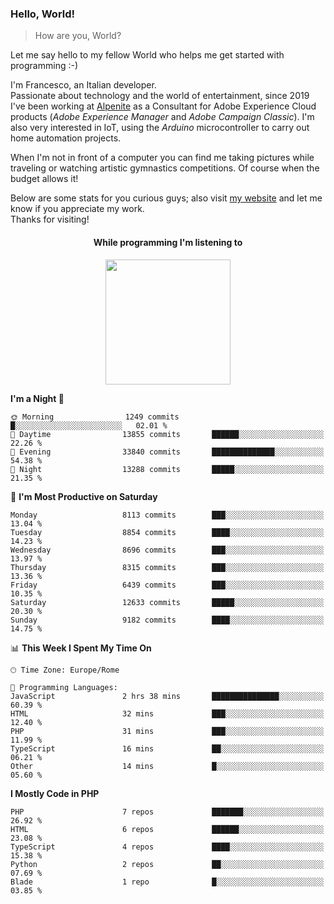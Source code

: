 ### Hello, World!

> How are you, World?

Let me say hello to my fellow World who helps me get started with programming :-)

I'm Francesco, an Italian developer.  
Passionate about technology and the world of entertainment, since 2019 I've been working at [Alpenite](https://www.alpenite.com) as a Consultant for Adobe Experience Cloud products (*Adobe Experience Manager* and *Adobe Campaign Classic*). I'm also very interested in IoT, using the *Arduino* microcontroller to carry out home automation projects.

When I'm not in front of a computer you can find me taking pictures while traveling or watching artistic gymnastics competitions. Of course when the budget allows it!

Below are some stats for you curious guys; also visit [my website](https://www.francescorega.eu) and let me know if you appreciate my work.  
Thanks for visiting!

<div align="center">
  <h4>While programming I'm listening to</h4>
  <a href="https://apps.francescorega.eu/now-playing/11147232609" target="_blank"><img src="https://apps.francescorega.eu/now-playing/11147232609" width="200"></a>
</div>

<!--START_SECTION:waka-->
**I'm a Night 🦉** 

```text
🌞 Morning                1249 commits        █░░░░░░░░░░░░░░░░░░░░░░░░   02.01 % 
🌆 Daytime                13855 commits       ██████░░░░░░░░░░░░░░░░░░░   22.26 % 
🌃 Evening                33840 commits       ██████████████░░░░░░░░░░░   54.38 % 
🌙 Night                  13288 commits       █████░░░░░░░░░░░░░░░░░░░░   21.35 % 
```
📅 **I'm Most Productive on Saturday** 

```text
Monday                   8113 commits        ███░░░░░░░░░░░░░░░░░░░░░░   13.04 % 
Tuesday                  8854 commits        ████░░░░░░░░░░░░░░░░░░░░░   14.23 % 
Wednesday                8696 commits        ███░░░░░░░░░░░░░░░░░░░░░░   13.97 % 
Thursday                 8315 commits        ███░░░░░░░░░░░░░░░░░░░░░░   13.36 % 
Friday                   6439 commits        ███░░░░░░░░░░░░░░░░░░░░░░   10.35 % 
Saturday                 12633 commits       █████░░░░░░░░░░░░░░░░░░░░   20.30 % 
Sunday                   9182 commits        ████░░░░░░░░░░░░░░░░░░░░░   14.75 % 
```


📊 **This Week I Spent My Time On** 

```text
🕑︎ Time Zone: Europe/Rome

💬 Programming Languages: 
JavaScript               2 hrs 38 mins       ███████████████░░░░░░░░░░   60.39 % 
HTML                     32 mins             ███░░░░░░░░░░░░░░░░░░░░░░   12.40 % 
PHP                      31 mins             ███░░░░░░░░░░░░░░░░░░░░░░   11.99 % 
TypeScript               16 mins             ██░░░░░░░░░░░░░░░░░░░░░░░   06.21 % 
Other                    14 mins             █░░░░░░░░░░░░░░░░░░░░░░░░   05.60 % 
```

**I Mostly Code in PHP** 

```text
PHP                      7 repos             ███████░░░░░░░░░░░░░░░░░░   26.92 % 
HTML                     6 repos             ██████░░░░░░░░░░░░░░░░░░░   23.08 % 
TypeScript               4 repos             ████░░░░░░░░░░░░░░░░░░░░░   15.38 % 
Python                   2 repos             ██░░░░░░░░░░░░░░░░░░░░░░░   07.69 % 
Blade                    1 repo              █░░░░░░░░░░░░░░░░░░░░░░░░   03.85 % 
```




<!--END_SECTION:waka-->

